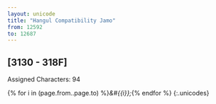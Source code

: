 ```yaml
---
layout: unicode
title: "Hangul Compatibility Jamo"
from: 12592
to: 12687
---
```


## 	[3130 - 318F]

Assigned Characters: 94

{% for i in (page.from..page.to) %}<i>&#{{i}};</i>{% endfor %}
{:.unicodes}
